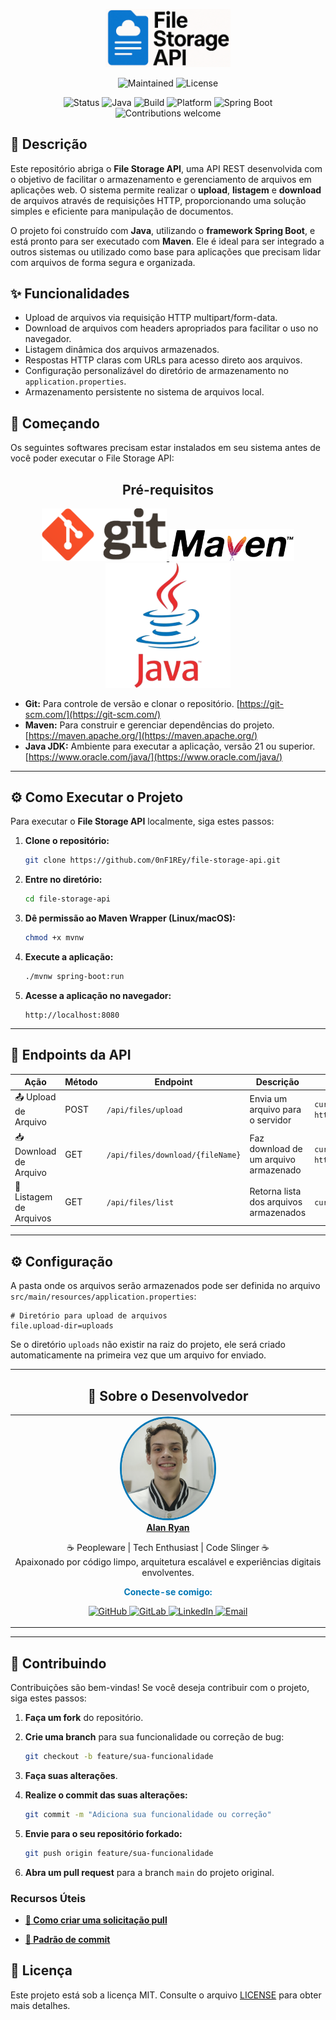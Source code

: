 <p align="center">
  <a href="https://github.com/0nF1REy/file-storage-api" target="_blank">
    <img src="./readme_images/file-storage-api-logo.png" width="200" alt="File Storage API Logo" />
  </a>
</p>

<div align="center">

  ![Maintained](https://img.shields.io/maintenance/yes/2025?style=for-the-badge)
  ![License](https://img.shields.io/badge/license-MIT-blue?style=for-the-badge)

  ![Status](https://img.shields.io/badge/status-Conclu%C3%ADdo-brightgreen)
  ![Java](https://img.shields.io/badge/Java-21%2B-blue.svg)
  ![Build](https://img.shields.io/badge/build-Maven-red.svg)
  ![Platform](https://img.shields.io/badge/platform-API--REST-lightgrey.svg)
  ![Spring Boot](https://img.shields.io/badge/framework-Spring%20Boot-6db33f.svg)
  ![Contributions welcome](https://img.shields.io/badge/contributions-welcome-brightgreen.svg?style=flat)

</div>

## 📖 Descrição

Este repositório abriga o **File Storage API**, uma API REST desenvolvida com o objetivo de facilitar o armazenamento e gerenciamento de arquivos em aplicações web. O sistema permite realizar o **upload**, **listagem** e **download** de arquivos através de requisições HTTP, proporcionando uma solução simples e eficiente para manipulação de documentos.

O projeto foi construído com **Java**, utilizando o **framework Spring Boot**, e está pronto para ser executado com **Maven**. Ele é ideal para ser integrado a outros sistemas ou utilizado como base para aplicações que precisam lidar com arquivos de forma segura e organizada.

## ✨ Funcionalidades

- Upload de arquivos via requisição HTTP multipart/form-data.
- Download de arquivos com headers apropriados para facilitar o uso no navegador.
- Listagem dinâmica dos arquivos armazenados.
- Respostas HTTP claras com URLs para acesso direto aos arquivos.
- Configuração personalizável do diretório de armazenamento no `application.properties`.
- Armazenamento persistente no sistema de arquivos local.

## 🚀 Começando

Os seguintes softwares precisam estar instalados em seu sistema antes de você poder executar o File Storage API:

<div align="center">

## Pré-requisitos

<a href="https://git-scm.com/" target="_blank">
  <img src="./readme_images/git-logo-2.png" width="200" alt="Git Logo" />
</a>
<a href="https://maven.apache.org/" target="_blank">
  <img src="./readme_images/apache-maven-logo.png" width="200" alt="Apache Maven Logo" />
</a>
<a href="https://www.oracle.com/java/" target="_blank">
  <img src="./readme_images/java-jdk-logo.png" width="200" alt="Java JDK Logo" />
</a>

</div>

*   **Git:** Para controle de versão e clonar o repositório. [https://git-scm.com/](https://git-scm.com/)
*   **Maven:** Para construir e gerenciar dependências do projeto. [https://maven.apache.org/](https://maven.apache.org/)
*   **Java JDK:** Ambiente para executar a aplicação, versão 21 ou superior. [https://www.oracle.com/java/](https://www.oracle.com/java/)

---

## ⚙️ Como Executar o Projeto

Para executar o **File Storage API** localmente, siga estes passos:

1.  **Clone o repositório:**

    ```bash
    git clone https://github.com/0nF1REy/file-storage-api.git
    ```

2.  **Entre no diretório:**

    ```bash
    cd file-storage-api
    ```

3.  **Dê permissão ao Maven Wrapper (Linux/macOS):**

    ```bash
    chmod +x mvnw
    ```

4.  **Execute a aplicação:**

    ```bash
    ./mvnw spring-boot:run
    ```

5. **Acesse a aplicação no navegador:**

    ```
    http://localhost:8080
    ```

---

## 🧪 Endpoints da API

| Ação                  | Método | Endpoint                   | Descrição                             | Exemplo de uso com `curl`                                                  |
|-----------------------|--------|----------------------------|-------------------------------------|---------------------------------------------------------------------------|
| 📤 Upload de Arquivo   | POST   | `/api/files/upload`         | Envia um arquivo para o servidor    | `curl -X POST -F "file=@files_to_upload/siijwrplts391.gif" http://localhost:8080/api/files/upload` |
| 📥 Download de Arquivo | GET    | `/api/files/download/{fileName}` | Faz download de um arquivo armazenado | `curl --output /home/alan/Downloads/siijwrplts391.gif http://localhost:8080/api/files/download/siijwrplts391.gif` |
| 📃 Listagem de Arquivos| GET    | `/api/files/list`            | Retorna lista dos arquivos armazenados | `curl http://localhost:8080/api/files/list`                               |

---

## ⚙️ Configuração

A pasta onde os arquivos serão armazenados pode ser definida no arquivo `src/main/resources/application.properties`:

```properties
# Diretório para upload de arquivos
file.upload-dir=uploads
```
Se o diretório `uploads` não existir na raiz do projeto, ele será criado automaticamente na primeira vez que um arquivo for enviado.

---

<div align="center">

## 👤 Sobre o Desenvolvedor
                       
<table>
  <tr>
    <td align="center">
      <a href="https://github.com/0nF1REy" target="_blank">
        <img src="./readme_images/alan-ryan.jpg" height="160px" style="border-radius: 50%; border: 3px solid #0077B5;" alt="Foto de Alan Ryan"/><br>
        <b>Alan Ryan</b>
      </a>
      <p>
        ☕ Peopleware | Tech Enthusiast | Code Slinger ☕<br>
        Apaixonado por código limpo, arquitetura escalável e experiências digitais envolventes.
      </p>
      <p style="font-weight: bold; color: #0077B5;">
        Conecte-se comigo:
      </p>
      <p>
        <a href="https://github.com/0nF1REy" target="_blank">
          <img src="https://img.shields.io/badge/GitHub-0nF1REy-181717?style=flat&logo=github" alt="GitHub">
        </a>
        <a href="https://gitlab.com/alanryan619" target="_blank">
          <img src="https://img.shields.io/badge/GitLab-@0nF1REy-FCA121?style=flat&logo=gitlab" alt="GitLab">
        </a>
        <a href="https://www.linkedin.com/in/alan-ryan-b115ba228" target="_blank">
          <img src="https://img.shields.io/badge/LinkedIn-Alan_Ryan-0077B5?style=flat&logo=linkedin" alt="LinkedIn">
        </a>
        <a href="mailto:alanryan619@gmail.com" target="_blank">
          <img src="https://img.shields.io/badge/Email-alanryan619@gmail.com-D14836?style=flat&logo=gmail" alt="Email">
        </a>
      </p>
    </td>
  </tr>
</table>

</div>

---

## 🤝 Contribuindo

Contribuições são bem-vindas! Se você deseja contribuir com o projeto, siga estes passos:

1.  **Faça um fork** do repositório.

2.  **Crie uma branch** para sua funcionalidade ou correção de bug:

    ```bash
    git checkout -b feature/sua-funcionalidade
    ```

3.  **Faça suas alterações**.

4.  **Realize o commit das suas alterações:**

    ```bash
    git commit -m "Adiciona sua funcionalidade ou correção"
    ```

5.  **Envie para o seu repositório forkado:**

    ```bash
    git push origin feature/sua-funcionalidade
    ```

6.  **Abra um pull request** para a branch `main` do projeto original.

### Recursos Úteis

- **<a href="https://www.atlassian.com/br/git/tutorials/making-a-pull-request" target="_blank">📝 Como criar uma solicitação pull</a>**

- **<a href="https://gist.github.com/joshbuchea/6f47e86d2510bce28f8e7f42ae84c716" target="_blank">💾 Padrão de commit</a>**

## 📜 Licença

Este projeto está sob a licença MIT. Consulte o arquivo [LICENSE](LICENSE) para obter mais detalhes.